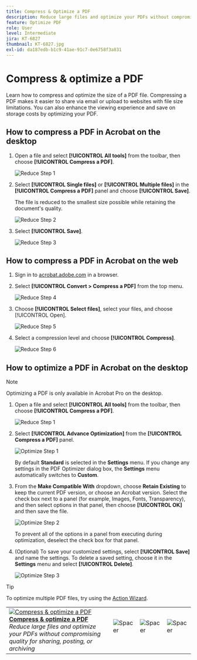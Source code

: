 ```yaml
---
title: Compress & Optimize a PDF
description: Reduce large files and optimize your PDFs without compromising quality for sharing, posting, or archiving
feature: Optimize PDF
role: User
level: Intermediate
jira: KT-6827
thumbnail: KT-6827.jpg
exl-id: da187edb-b1c9-41ae-91c7-0e6758f3a831
---
```

# Compress & optimize a PDF

Learn how to compress and optimize the size of a PDF file. Compressing a PDF makes it easier to share via email or upload to websites with file size limitations. You can also enhance the viewing experience and save on storage costs by optimizing your PDF.

## How to compress a PDF in Acrobat on the desktop

1. Open a file and select **[!UICONTROL All tools]** from the toolbar, then choose **[!UICONTROL Compress a PDF]**.

    ![Reduce Step 1](../assets/Reduce_1.png)

1. Select **[!UICONTROL Single files]** or **[!UICONTROL Multiple files]** in the **[!UICONTROL Compress a PDF]** panel and choose **[!UICONTROL Save]**.

    The file is reduced to the smallest size possible while retaining the document's quality.

    ![Reduce Step 2](../assets/Reduce_2.png)

1. Select **[!UICONTROL Save]**.

    ![Reduce Step 3](../assets/Reduce_3.png)


## How to compress a PDF in Acrobat on the web

1. Sign in to [acrobat.adobe.com](https://acrobat.adobe.com/) in a browser.

1. Select **[!UICONTROL Convert > Compress a PDF]** from the top menu.

    ![Reduce Step 4](../assets/Reduce_4.png)

1. Choose **[!UICONTROL Select files]**, select your files, and choose [!UICONTROL Open].

    ![Reduce Step 5](../assets/Reduce_5.png)

1. Select a compression level and choose **[!UICONTROL Compress]**.

    ![Reduce Step 6](../assets/Reduce_6.png)

## How to optimize a PDF in Acrobat on the desktop

>[!NOTE]
>
>Optimizing a PDF is only available in Acrobat Pro on the desktop.

1. Open a file and select **[!UICONTROL All tools]** from the toolbar, then choose **[!UICONTROL Compress a PDF]**.

    ![Reduce Step 1](../assets/Reduce_1.png)

1. Select **[!UICONTROL Advance Optimization]** from the **[!UICONTROL Compress a PDF]** panel.

    ![Optimize Step 1](../assets/Optimize_1.png)

    By default **Standard** is selected in the **Settings** menu. If you change any settings in the PDF Optimizer dialog box, the **Settings** menu automatically switches to **Custom**.

1. From the **Make Compatible With** dropdown, choose **Retain Existing** to keep the current PDF version, or choose an Acrobat version. Select the check box next to a panel (for example, Images, Fonts, Transparency), and then select options in that panel, then choose **[!UICONTROL OK]** and then save the file.

    ![Optimize Step 2](../assets/Optimize_2.png)

    To prevent all of the options in a panel from executing during optimization, deselect the check box for that panel.

1. (Optional) To save your customized settings, select **[!UICONTROL Save]** and name the settings. To delete a saved setting, choose it in the **Settings** menu and select **[!UICONTROL Delete]**.

    ![Optimize Step 3](../assets/Optimize_3.png)

>[!TIP]
>
>To optimize multiple PDF files, try using the [Action Wizard](../advanced-tasks/action.md).

<table style="table-layout:fixed">
  <td>
    <a href="reduce.md">
      <img alt="Compress & optimize a PDF" src="../assets/reduce.png" />
    </a>
    <div>
    <a href="reduce.md"><strong>Compress & optimize a PDF</strong></a>
    </div>
    <em>Reduce large files and optimize your PDFs without compromising quality for sharing, posting, or archiving</em>
    <br>
  </td>
  <td>
        <img alt="Spacer" src="../assets/Whitespacer.png" />
        <div>
        <br>
      </td>
    <td>
        <img alt="Spacer" src="../assets/Whitespacer.png" />
        <div>
        <br>
    </td>
    <td>
        <img alt="Spacer" src="../assets/Whitespacer.png" />
        <div>
        <br>
    </td>
</tr>
</table>